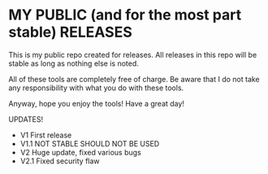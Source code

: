 # MY PUBLIC (and for the most part stable) RELEASES
This is my public repo created for releases. All releases in this repo will be stable as long as nothing else is noted.

All of these tools are completely free of charge.
Be aware that I do not take any responsibility with what you do with these tools.

Anyway, hope you enjoy the tools!
Have a great day!


UPDATES!
- V1 First release
- V1.1 NOT STABLE SHOULD NOT BE USED
- V2 Huge update, fixed various bugs
- V2.1 Fixed security flaw


